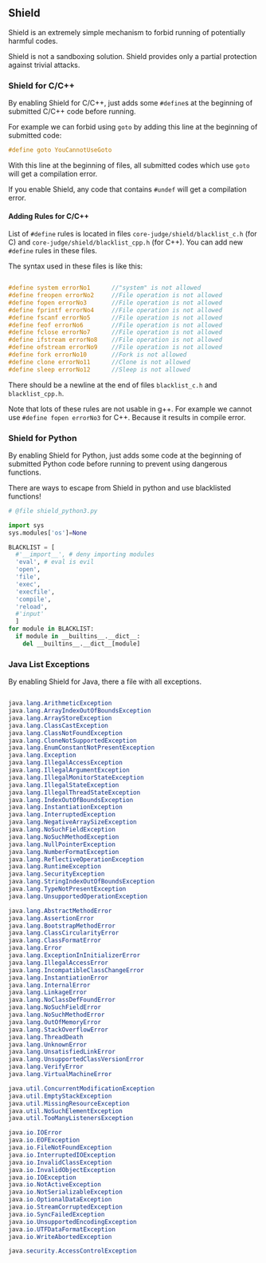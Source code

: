 ## Shield

Shield is an extremely simple mechanism to forbid running of potentially harmful codes.

Shield is not a sandboxing solution. Shield provides only a partial protection against trivial attacks. 

### Shield for C/C++

By enabling Shield for C/C++, just adds some `#define`s at the beginning of submitted C/C++ code before running.

For example we can forbid using `goto` by adding this line at the beginning of submitted code:

```c
#define goto YouCannotUseGoto
```

With this line at the beginning of files, all submitted codes which use `goto` will get a compilation error.

If you enable Shield, any code that contains `#undef` will get a compilation error.

#### Adding Rules for C/C++

List of `#define` rules is located in files `core-judge/shield/blacklist_c.h` (for C) and `core-judge/shield/blacklist_cpp.h` (for C++). You can add new `#define` rules in these files. 

The syntax used in these files is like this:

```c

#define system errorNo1      //"system" is not allowed
#define freopen errorNo2     //File operation is not allowed
#define fopen errorNo3       //File operation is not allowed
#define fprintf errorNo4     //File operation is not allowed
#define fscanf errorNo5      //File operation is not allowed
#define feof errorNo6        //File operation is not allowed
#define fclose errorNo7      //File operation is not allowed
#define ifstream errorNo8    //File operation is not allowed
#define ofstream errorNo9    //File operation is not allowed
#define fork errorNo10       //Fork is not allowed
#define clone errorNo11      //Clone is not allowed
#define sleep errorNo12      //Sleep is not allowed
```

There should be a newline at the end of files `blacklist_c.h` and `blacklist_cpp.h`.

Note that lots of these rules are not usable in g++. For example we cannot use `#define fopen errorNo3` for C++. Because it results in compile error.

### Shield for Python

By enabling Shield for Python, just adds some code at the beginning of submitted Python code before running to prevent using dangerous functions.

There are ways to escape from Shield in python and use blacklisted functions!

```python
# @file shield_python3.py

import sys
sys.modules['os']=None

BLACKLIST = [
  #'__import__', # deny importing modules
  'eval', # eval is evil
  'open',
  'file',
  'exec',
  'execfile',
  'compile',
  'reload',
  #'input'
  ]
for module in BLACKLIST:
  if module in __builtins__.__dict__:
    del __builtins__.__dict__[module]
```


### Java List Exceptions

By enabling Shield for Java, there a file with all exceptions.

```Java

java.lang.ArithmeticException
java.lang.ArrayIndexOutOfBoundsException
java.lang.ArrayStoreException
java.lang.ClassCastException
java.lang.ClassNotFoundException
java.lang.CloneNotSupportedException
java.lang.EnumConstantNotPresentException
java.lang.Exception
java.lang.IllegalAccessException
java.lang.IllegalArgumentException
java.lang.IllegalMonitorStateException
java.lang.IllegalStateException
java.lang.IllegalThreadStateException
java.lang.IndexOutOfBoundsException
java.lang.InstantiationException
java.lang.InterruptedException
java.lang.NegativeArraySizeException
java.lang.NoSuchFieldException
java.lang.NoSuchMethodException
java.lang.NullPointerException
java.lang.NumberFormatException
java.lang.ReflectiveOperationException
java.lang.RuntimeException
java.lang.SecurityException
java.lang.StringIndexOutOfBoundsException
java.lang.TypeNotPresentException
java.lang.UnsupportedOperationException

java.lang.AbstractMethodError
java.lang.AssertionError
java.lang.BootstrapMethodError
java.lang.ClassCircularityError
java.lang.ClassFormatError
java.lang.Error
java.lang.ExceptionInInitializerError
java.lang.IllegalAccessError
java.lang.IncompatibleClassChangeError
java.lang.InstantiationError
java.lang.InternalError
java.lang.LinkageError
java.lang.NoClassDefFoundError
java.lang.NoSuchFieldError
java.lang.NoSuchMethodError
java.lang.OutOfMemoryError
java.lang.StackOverflowError
java.lang.ThreadDeath
java.lang.UnknownError
java.lang.UnsatisfiedLinkError
java.lang.UnsupportedClassVersionError
java.lang.VerifyError
java.lang.VirtualMachineError

java.util.ConcurrentModificationException
java.util.EmptyStackException
java.util.MissingResourceException
java.util.NoSuchElementException
java.util.TooManyListenersException

java.io.IOError
java.io.EOFException
java.io.FileNotFoundException
java.io.InterruptedIOException
java.io.InvalidClassException
java.io.InvalidObjectException
java.io.IOException
java.io.NotActiveException
java.io.NotSerializableException
java.io.OptionalDataException
java.io.StreamCorruptedException
java.io.SyncFailedException
java.io.UnsupportedEncodingException
java.io.UTFDataFormatException
java.io.WriteAbortedException

java.security.AccessControlException

```
